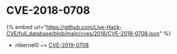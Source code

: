 # CVE-2018-0708
{% embed url="https://github.com/Live-Hack-CVE/full_database/blob/main/cves/2018/CVE-2018-0708.json" %}

* ntkernel0 ~> [CVE-2019-0708](https://www.alice-snow.ru/2018/database/cve-2018-0708/cve-2019-0708-ntkernel0)